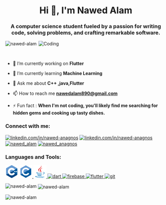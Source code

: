 <h1 align="center">Hi 👋, I'm Nawed Alam</h1>
<h3 align="center">A computer science student fueled by a passion for writing code, solving problems, and crafting remarkable software.</h3>
<img align = "right" alt = "Coding" width = "400" src="https://cdn.dribbble.com/users/1162077/screenshots/3848914/programmer.gif">
<p align="left"> <img src="https://komarev.com/ghpvc/?username=nawed-alam&label=Profile%20views&color=0e75b6&style=flat" alt="nawed-alam" /> </p>

<p align="left"> <a href="https://twitter.com/" target="blank"><img src="https://img.shields.io/twitter/follow/?logo=twitter&style=for-the-badge" alt="" /></a> </p>

- 🔭 I’m currently working on **Flutter**

- 🌱 I’m currently learning **Machine Learning**

- 💬 Ask me about **C++ ,java,Flutter**

- 📫 How to reach me **nawedalam890@gmail.com**

- ⚡ Fun fact : **When I'm not coding, you'll likely find me searching for hidden gems and cooking up tasty dishes.**

<h3 align="left">Connect with me:</h3>
<p align="left">
<a href="https://www.codingninjas.com/studio/profile/nawed_anagnos" target="blank"><img align="center" src="https://cdn-domkm.nitrocdn.com/mUwYjjLfVncWVxfvyxDfCNaTOZLqATYD/assets/images/optimized/rev-bd4b1a4/wp-content/uploads/2021/10/coding-ninjas-logo-white.png" alt="linkedin.com/in/nawed-anagnos" height="30" width="40" /></a>
<a href="https://linkedin.com/in/linkedin.com/in/nawed-anagnos" target="blank"><img align="center" src="https://raw.githubusercontent.com/rahuldkjain/github-profile-readme-generator/master/src/images/icons/Social/linked-in-alt.svg" alt="linkedin.com/in/nawed-anagnos" height="30" width="40" /></a>
<a href="https://www.leetcode.com/nawed_alam" target="blank"><img align="center" src="https://raw.githubusercontent.com/rahuldkjain/github-profile-readme-generator/master/src/images/icons/Social/leet-code.svg" alt="nawed_alam" height="30" width="40" /></a>
<a href="https://auth.geeksforgeeks.org/user/nawed_anagnos" target="blank"><img align="center" src="https://raw.githubusercontent.com/rahuldkjain/github-profile-readme-generator/master/src/images/icons/Social/geeks-for-geeks.svg" alt="nawed_anagnos" height="30" width="40" /></a>
</p>

<h3 align="left">Languages and Tools:</h3>
<p  <a href="https://www.w3schools.com/cpp/" target="_blank" rel="noreferrer"> <img src="https://raw.githubusercontent.com/devicons/devicon/master/icons/cplusplus/cplusplus-original.svg" alt="cplusplus" width="40" height="40"/> </a><a href="https://www.cprogramming.com/" target="_blank" rel="noreferrer"> <img src="https://raw.githubusercontent.com/devicons/devicon/master/icons/c/c-original.svg" alt="c" width="40" height="40"/> </a>  <a href="https://www.java.com" target="_blank" rel="noreferrer"> <img src="https://raw.githubusercontent.com/devicons/devicon/master/icons/java/java-original.svg" alt="java" width="40" <a href="https://dart.dev" target="_blank" rel="noreferrer"> <img src="https://www.vectorlogo.zone/logos/dartlang/dartlang-icon.svg" alt="dart" width="40" height="40"/> </a> <a href="https://firebase.google.com/" target="_blank" rel="noreferrer"> <img src="https://www.vectorlogo.zone/logos/firebase/firebase-icon.svg" alt="firebase" width="40" height="40"/> </a> <a href="https://flutter.dev" target="_blank" rel="noreferrer"> <img src="https://www.vectorlogo.zone/logos/flutterio/flutterio-icon.svg" alt="flutter" width="40" height="40"/> </a> <a href="https://git-scm.com/" target="_blank" rel="noreferrer"> <img src="https://www.vectorlogo.zone/logos/git-scm/git-scm-icon.svg" alt="git" width="40" height="40"/> </a> </p>

<p><img align="left" src="https://github-readme-stats.vercel.app/api/top-langs?username=nawed-alam&show_icons=true&locale=en&layout=compact" alt="nawed-alam" /></p>

<p>&nbsp;<img align="center" src="https://github-readme-stats.vercel.app/api?username=nawed-alam&show_icons=true&locale=en" alt="nawed-alam" /></p>

<p><img align="center" src="https://github-readme-streak-stats.herokuapp.com/?user=nawed-alam&" alt="nawed-alam" /></p>
